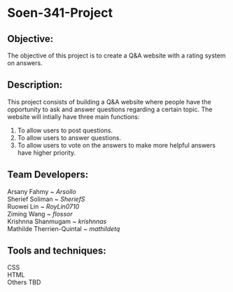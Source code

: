 # **Soen-341-Project**

## **Objective:**
The objective of this project is to create a Q&A website with a rating system on answers.

## **Description:**
This project consists of building a Q&A website where people have the opportunity to ask and answer questions regarding a certain topic. The website will intially have three main functions:  
1. To allow users to post questions.  
2. To allow users to answer questions.  
3. To allow users to vote on the answers to make more helpful answers have higher priority.  

## **Team Developers:**

Arsany Fahmy ~ _Arsollo_  
Sherief Soliman ~ _SheriefS_  
Ruowei Lin ~ _RoyLin0710_  
Ziming Wang ~ _flossor_  
Krishnna Shanmugam ~ _krishnnas_  
Mathilde Therrien-Quintal ~ _mathildetq_  

## **Tools and techniques:**

CSS  
HTML  
Others TBD
